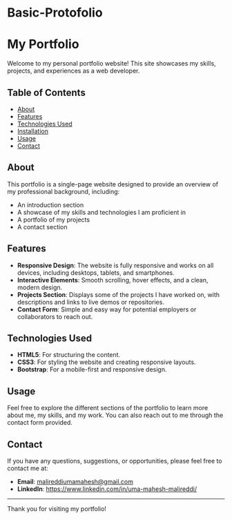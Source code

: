 # Basic-Protofolio

# My Portfolio

Welcome to my personal portfolio website! This site showcases my skills, projects, and experiences as a web developer.

## Table of Contents

- [About](#about)
- [Features](#features)
- [Technologies Used](#technologies-used)
- [Installation](#installation)
- [Usage](#usage)
- [Contact](#contact)

## About

This portfolio is a single-page website designed to provide an overview of my professional background, including:

- An introduction section
- A showcase of my skills and technologies I am proficient in
- A portfolio of my projects
- A contact section

## Features

- **Responsive Design**: The website is fully responsive and works on all devices, including desktops, tablets, and smartphones.
- **Interactive Elements**: Smooth scrolling, hover effects, and a clean, modern design.
- **Projects Section**: Displays some of the projects I have worked on, with descriptions and links to live demos or repositories.
- **Contact Form**: Simple and easy way for potential employers or collaborators to reach out.

## Technologies Used

- **HTML5**: For structuring the content.
- **CSS3**: For styling the website and creating responsive layouts.
- **Bootstrap**: For a mobile-first and responsive design.

## Usage

Feel free to explore the different sections of the portfolio to learn more about me, my skills, and my work. You can also reach out to me through the contact form provided.

## Contact

If you have any questions, suggestions, or opportunities, please feel free to contact me at:

- **Email**: malireddiumamahesh@gmail.com
- **LinkedIn**: https://www.linkedin.com/in/uma-mahesh-malireddi/

---

Thank you for visiting my portfolio!
